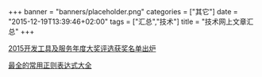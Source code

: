 +++
banner = "banners/placeholder.png"
categories = ["其它"]
date = "2015-12-19T13:39:46+02:00"
tags = ["汇总","技术"]
title = "技术网上文章汇总"
+++


[2015开发工具及服务年度大奖评选获奖名单出炉](http://www.csdn.net/article/2016-01-08/2826586/1)

[最全的常用正则表达式大全](https://mp.weixin.qq.com/s?__biz=MjM5MDI5MjAyMA==&mid=401412823&idx=2&sn=74372b22f804e941ae2ade97360790c2&scene=0&key=41ecb04b051110039439667961dbf335eeb1691ccce8712707c6ecd851289f6911d3786b61cc8c34993a1a01b2ee7dde&ascene=0&uin=MTM0ODQyNTk1&devicetype=iMac+MacBookAir7%2C1+OSX+OSX+10.10.5+build(14F1021)&version=11020201&pass_ticket=OUgFBuA2yqcV7ExJVNrQtm5NukTejEXnNHTun2M8jg8%3D)    


